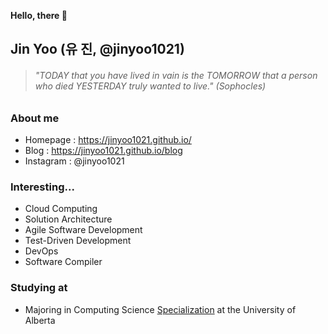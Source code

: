 **Hello, there 👋**

## Jin Yoo (유 진, @jinyoo1021)

> ###### *"TODAY that you have lived in vain is the TOMORROW that a person who died YESTERDAY truly wanted to live."* (Sophocles)

### About me
- Homepage : https://jinyoo1021.github.io/
- Blog : https://jinyoo1021.github.io/blog
- Instagram : @jinyoo1021

### Interesting...
- Cloud Computing
- Solution Architecture
- Agile Software Development
- Test-Driven Development
- DevOps
- Software Compiler

### Studying at
- Majoring in Computing Science [Specialization](https://www.ualberta.ca/computing-science/undergraduate-studies/programs-and-admissions/specialization.html) at the University of Alberta
